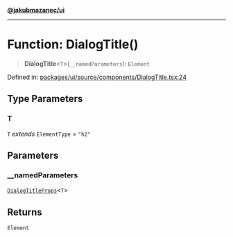 [**@jakubmazanec/ui**](../README.md)

---

# Function: DialogTitle()

> **DialogTitle**\<`T`\>(`__namedParameters`): `Element`

Defined in:
[packages/ui/source/components/DialogTitle.tsx:24](https://github.com/jakubmazanec/tools/blob/a1a5edf56256b0aa4e209cc73bc7a07f5d7fc236/packages/ui/source/components/DialogTitle.tsx#L24)

## Type Parameters

### T

`T` _extends_ `ElementType` = `"h2"`

## Parameters

### \_\_namedParameters

[`DialogTitleProps`](../type-aliases/DialogTitleProps.md)\<`T`\>

## Returns

`Element`
